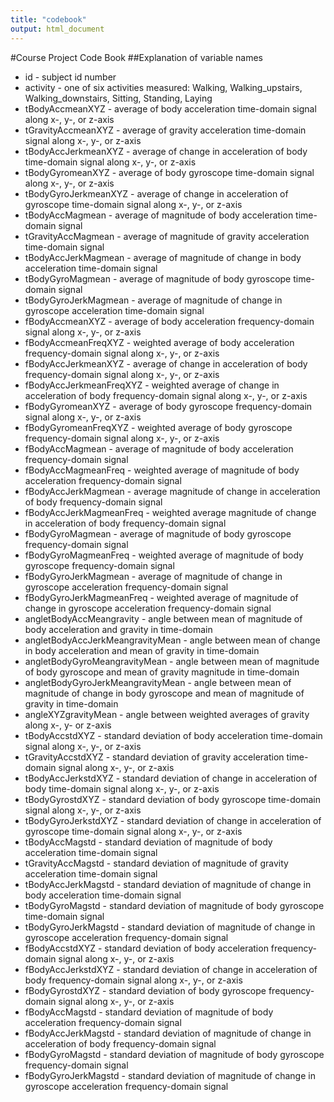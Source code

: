 ```yaml
---
title: "codebook"
output: html_document
---
```


#Course Project Code Book
##Explanation of variable names
* id - subject id number  
* activity - one of six activities measured: Walking, Walking\_upstairs, Walking\_downstairs, Sitting, Standing, Laying  
* tBodyAccmeanXYZ - average of body acceleration time-domain signal along x-, y-, or z-axis  
* tGravityAccmeanXYZ - average of gravity acceleration time-domain signal along x-, y-, or z-axis  
* tBodyAccJerkmeanXYZ - average of change in acceleration of body time-domain signal along x-, y-, or z-axis   
* tBodyGyromeanXYZ - average of body gyroscope time-domain signal along x-, y-, or z-axis  
* tBodyGyroJerkmeanXYZ - average of change in acceleration of gyroscope time-domain signal along x-, y-, or z-axis  
* tBodyAccMagmean - average of magnitude of body acceleration time-domain signal  
* tGravityAccMagmean - average of magnitude of gravity acceleration time-domain signal  
* tBodyAccJerkMagmean - average of magnitude of change in body acceleration time-domain signal    
* tBodyGyroMagmean - average of magnitude of body gyroscope time-domain signal  
* tBodyGyroJerkMagmean - average of magnitude of change in gyroscope acceleration time-domain signal   
* fBodyAccmeanXYZ -  average of body acceleration frequency-domain signal along x-, y-, or z-axis  
* fBodyAccmeanFreqXYZ - weighted average of body acceleration frequency-domain signal along x-, y-, or z-axis  
* fBodyAccJerkmeanXYZ - average of change in acceleration of body frequency-domain signal along x-, y-, or z-axis  
* fBodyAccJerkmeanFreqXYZ - weighted average of change in acceleration of body frequency-domain signal along x-, y-, or z-axis  
* fBodyGyromeanXYZ - average of body gyroscope frequency-domain signal along x-, y-, or z-axis  
* fBodyGyromeanFreqXYZ - weighted average of body gyroscope frequency-domain signal along x-, y-, or z-axis 
* fBodyAccMagmean - average of magnitude of body acceleration frequency-domain signal  
* fBodyAccMagmeanFreq - weighted average of magnitude of body acceleration frequency-domain signal  
* fBodyAccJerkMagmean - average magnitude of change in acceleration of body frequency-domain signal  
* fBodyAccJerkMagmeanFreq - weighted average magnitude of change in acceleration of body frequency-domain signal   
* fBodyGyroMagmean - average of magnitude of body gyroscope frequency-domain signal  
* fBodyGyroMagmeanFreq - weighted average of magnitude of body gyroscope frequency-domain signal  
* fBodyGyroJerkMagmean - average of magnitude of change in gyroscope acceleration frequency-domain signal  
* fBodyGyroJerkMagmeanFreq - weighted average of magnitude of change in gyroscope acceleration frequency-domain signal  
* angletBodyAccMeangravity - angle between mean of magnitude of body acceleration and gravity in time-domain
* angletBodyAccJerkMeangravityMean - angle between mean of change in body acceleration and mean of gravity in time-domain  
* angletBodyGyroMeangravityMean - angle between mean of magnitude of body gyroscope and mean of gravity magnitude in time-domain  
* angletBodyGyroJerkMeangravityMean - angle between mean of magnitude of change in body gyroscope and mean of magnitude of gravity in time-domain  
* angleXYZgravityMean - angle between weighted averages of gravity along x-, y- or z-axis
* tBodyAccstdXYZ - standard deviation of body acceleration time-domain signal along x-, y-, or z-axis   
* tGravityAccstdXYZ - standard deviation of gravity acceleration time-domain signal along x-, y-, or z-axis  
* tBodyAccJerkstdXYZ - standard deviation of change in acceleration of body time-domain signal along x-, y-, or z-axis   
* tBodyGyrostdXYZ - standard deviation of body gyroscope time-domain signal along x-, y-, or z-axis  
* tBodyGyroJerkstdXYZ - standard deviation of change in acceleration of gyroscope time-domain signal along x-, y-, or z-axis  
* tBodyAccMagstd - standard deviation of magnitude of body acceleration time-domain signal
* tGravityAccMagstd - standard deviation of magnitude of gravity acceleration time-domain signal  
* tBodyAccJerkMagstd - standard deviation of magnitude of change in body acceleration time-domain signal  
* tBodyGyroMagstd - standard deviation of magnitude of body gyroscope time-domain signal  
* tBodyGyroJerkMagstd - standard deviation of magnitude of change in gyroscope acceleration frequency-domain signal  
* fBodyAccstdXYZ - standard deviation of body acceleration frequency-domain signal along x-, y-, or z-axis  
* fBodyAccJerkstdXYZ - standard deviation of change in acceleration of body frequency-domain signal along x-, y-, or z-axis  
* fBodyGyrostdXYZ -  standard deviation of body gyroscope frequency-domain signal along x-, y-, or z-axis  
* fBodyAccMagstd - standard deviation of magnitude of body acceleration frequency-domain signal
* fBodyAccJerkMagstd - standard deviation of magnitude of change in acceleration of body frequency-domain signal  
* fBodyGyroMagstd - standard deviation of magnitude of body gyroscope frequency-domain signal  
* fBodyGyroJerkMagstd - standard deviation of magnitude of change in gyroscope acceleration frequency-domain signal  